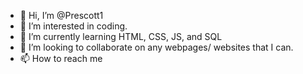 - 👋 Hi, I’m @Prescott1
- 👀 I’m interested in coding.
- 🌱 I’m currently learning HTML, CSS, JS, and SQL  
- 💞️ I’m looking to collaborate on any webpages/ websites that I can.
- 📫 How to reach me 

<!---
Prescott1/Prescott1 is a ✨ special ✨ repository because its `README.md` (this file) appears on your GitHub profile.
You can click the Preview link to take a look at your changes.
--->
